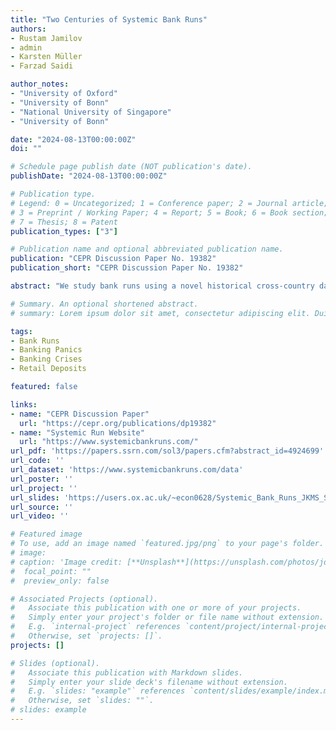 ```yaml
---
title: "Two Centuries of Systemic Bank Runs"
authors:
- Rustam Jamilov
- admin
- Karsten Müller
- Farzad Saidi

author_notes:
- "University of Oxford"
- "University of Bonn"
- "National University of Singapore"
- "University of Bonn"

date: "2024-08-13T00:00:00Z"
doi: ""

# Schedule page publish date (NOT publication's date).
publishDate: "2024-08-13T00:00:00Z"

# Publication type.
# Legend: 0 = Uncategorized; 1 = Conference paper; 2 = Journal article;
# 3 = Preprint / Working Paper; 4 = Report; 5 = Book; 6 = Book section;
# 7 = Thesis; 8 = Patent
publication_types: ["3"]

# Publication name and optional abbreviated publication name.
publication: "CEPR Discussion Paper No. 19382"
publication_short: "CEPR Discussion Paper No. 19382"

abstract: "We study bank runs using a novel historical cross-country dataset that covers 184 countries since 1800 and combines a new narrative chronology with statistical indicators of bank deposit withdrawals. We document the following facts: (i) the unconditional likelihood of a bank run is 1.9%, and that of significant deposit withdrawals is 12.5%; (ii) systemic bank runs—those that are accompanied by deposit withdrawals—are associated with substantially larger output losses than non-systemic runs or deposit contractions alone; (iii) bank runs are contractionary even when they are not triggered by fundamental causes, banks are well-capitalized, and there is no evidence of a crisis or widespread failures in the banking sector; (iv) in both historical and contemporary episodes, depositors tend to run on highly leveraged banks, which leads to a credit crunch and a reallocation of deposits across banks; and (v) liability guarantees are associated with lower output losses after systemic runs, while having a lender of last resort or deposit insurance reduces the probability of a run becoming systemic. Overall, our findings highlight a key role of sudden bank liability disruptions in economic  fluctuations, over and above other sources of financial fragility."

# Summary. An optional shortened abstract.
# summary: Lorem ipsum dolor sit amet, consectetur adipiscing elit. Duis posuere tellus ac convallis placerat. Proin tincidunt magna sed ex sollicitudin condimentum.

tags:
- Bank Runs 
- Banking Panics
- Banking Crises
- Retail Deposits

featured: false

links:
- name: "CEPR Discussion Paper"
  url: "https://cepr.org/publications/dp19382"
- name: "Systemic Run Website"
  url: "https://www.systemicbankruns.com/"
url_pdf: 'https://papers.ssrn.com/sol3/papers.cfm?abstract_id=4924699'
url_code: ''
url_dataset: 'https://www.systemicbankruns.com/data'
url_poster: ''
url_project: ''
url_slides: 'https://users.ox.ac.uk/~econ0628/Systemic_Bank_Runs_JKMS_Slides.pdf'
url_source: ''
url_video: ''

# Featured image
# To use, add an image named `featured.jpg/png` to your page's folder. 
# image:
# caption: 'Image credit: [**Unsplash**](https://unsplash.com/photos/jdD8gXaTZsc)'
#  focal_point: ""
#  preview_only: false

# Associated Projects (optional).
#   Associate this publication with one or more of your projects.
#   Simply enter your project's folder or file name without extension.
#   E.g. `internal-project` references `content/project/internal-project/index.md`.
#   Otherwise, set `projects: []`.
projects: []

# Slides (optional).
#   Associate this publication with Markdown slides.
#   Simply enter your slide deck's filename without extension.
#   E.g. `slides: "example"` references `content/slides/example/index.md`.
#   Otherwise, set `slides: ""`.
# slides: example
---
```


<!-- {{% callout note %}}
Click the *Cite* button above to demo the feature to enable visitors to import publication metadata into their reference management software.
{{% /callout %}}

{{% callout note %}}
Create your slides in Markdown - click the *Slides* button to check out the example.
{{% /callout %}} -->

<!-- Supplementary notes can be added here, including [code, math, and images](https://wowchemy.com/docs/writing-markdown-latex/). -->

<!-- **Draft coming soon**. -->